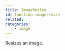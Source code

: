```yaml
---
title: ImageResize
id: function-imageresize
related:
categories:
    - image
---
```


Resizes an image.
